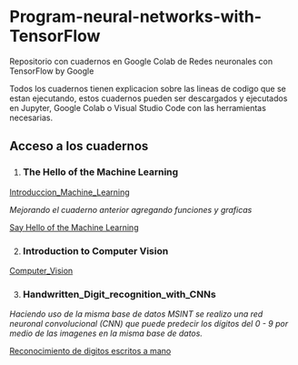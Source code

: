 # Program-neural-networks-with-TensorFlow
Repositorio con cuadernos en Google Colab de Redes neuronales con TensorFlow by Google

Todos los cuadernos tienen explicacion sobre las lineas de codigo que se estan ejecutando, estos cuadernos pueden ser descargados y ejecutados en Jupyter, Google Colab o Visual Studio Code con las herramientas necesarias.

## Acceso a los cuadernos

1. ### The Hello of the Machine Learning
[Introduccion_Machine_Learning](https://github.com/JorgeHdzRiv/Program-neural-networks-with-TensorFlow/blob/main/Introduccion_MachineLearning.ipynb)

*Mejorando el cuaderno anterior agregando funciones y graficas*

[Say Hello of the Machine Learning](https://github.com/JorgeHdzRiv/Program-neural-networks-with-TensorFlow/blob/main/Say_hello_to_the__Hello%2C_World__of_ML_Pr.ipynb)

2. ### Introduction to Computer Vision
[Computer_Vision](https://github.com/JorgeHdzRiv/Program-neural-networks-with-TensorFlow/blob/main/Lab2_Computer_Vision.ipynb)

3. ### Handwritten_Digit_recognition_with_CNNs

*Haciendo uso de la misma base de datos MSINT se realizo una red neuronal convolucional (CNN) que puede predecir los dígitos del 0 - 9 por medio de las imagenes en la misma base de datos.*

[Reconocimiento de digitos escritos a mano](https://github.com/JorgeHdzRiv/Program-neural-networks-with-TensorFlow/blob/main/Handwritten_Digit_recognition_with_CNNs_Fi.ipynb)
